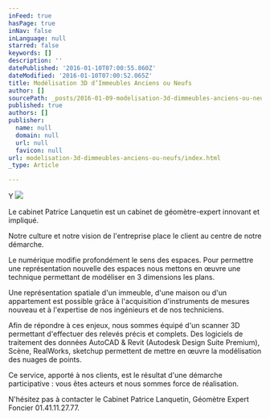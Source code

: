 ```yaml
---
inFeed: true
hasPage: true
inNav: false
inLanguage: null
starred: false
keywords: []
description: ''
datePublished: '2016-01-10T07:00:55.860Z'
dateModified: '2016-01-10T07:00:52.065Z'
title: Modélisation 3D d’Immeubles Anciens ou Neufs
author: []
sourcePath: _posts/2016-01-09-modelisation-3d-dimmeubles-anciens-ou-neufs.md
published: true
authors: []
publisher:
  name: null
  domain: null
  url: null
  favicon: null
url: modelisation-3d-dimmeubles-anciens-ou-neufs/index.html
_type: Article

---
```

Y
![](https://s3-us-west-2.amazonaws.com/the-grid-img/p/817591bfa15592f592157ca80d378673d629b64a.jpg)

Le cabinet Patrice Lanquetin est un cabinet de géomètre-expert innovant et impliqué. 

Notre culture et notre vision de l'entreprise place le client au centre de notre démarche. 

Le numérique modifie profondément le sens des espaces. Pour permettre une représentation nouvelle des espaces nous mettons en œuvre une technique permettant de modéliser en 3 dimensions les plans. 

Une représentation spatiale d'un immeuble, d'une maison ou d'un appartement est possible grâce à l'acquisition d'instruments de mesures nouveau et à l'expertise de nos ingénieurs et de nos techniciens. 

Afin de répondre à ces enjeux, nous sommes équipé d'un scanner 3D permettant d'effectuer des relevés précis et complets. Des logiciels de traitement des données AutoCAD & Revit (Autodesk Design Suite Premium), Scène, RealWorks, sketchup permettent de mettre en œuvre la modélisation des nuages de points. 

Ce service, apporté à nos clients, est le résultat d'une démarche participative : vous êtes acteurs et nous sommes force de réalisation.

N'hésitez pas à contacter le Cabinet Patrice Lanquetin, Géomètre Expert Foncier 01.41.11.27.77\.
